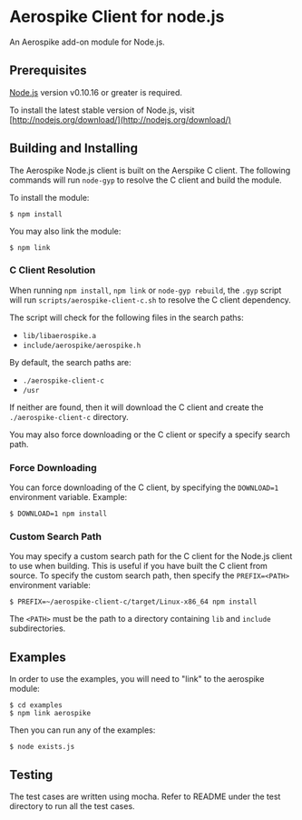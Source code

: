 # Aerospike Client for node.js

An Aerospike add-on module for Node.js.

## Prerequisites

[Node.js](http://nodejs.org) version v0.10.16 or greater is required. 

To install the latest stable version of Node.js, visit [http://nodejs.org/download/](http://nodejs.org/download/)

## Building and Installing

The Aerospike Node.js client is built on the Aerspike C client. The following commands will run `node-gyp` to resolve the C client and build the module.

To install the module:

    $ npm install

You may also link the module:

    $ npm link


### C Client Resolution

When running `npm install`, `npm link` or `node-gyp rebuild`, the `.gyp` 
script will run `scripts/aerospike-client-c.sh` to resolve the C client 
dependency.

The script will check for the following files in the search paths:

- `lib/libaerospike.a`
- `include/aerospike/aerospike.h`

By default, the search paths are:

- `./aerospike-client-c`
- `/usr`

If neither are found, then it will download the C client and create the 
`./aerospike-client-c` directory.

You may also force downloading or the C client or specify a specify search
path.

### Force Downloading

You can force downloading of the C client, by specifying the `DOWNLOAD=1` 
environment variable. Example:

    $ DOWNLOAD=1 npm install

### Custom Search Path

You may specify a custom search path for the C client for the Node.js client
to use when building. This is useful if you have built the C client from source.
To specify the custom search path, then specify the `PREFIX=<PATH>` environment
variable:

    $ PREFIX=~/aerospike-client-c/target/Linux-x86_64 npm install

The `<PATH>` must be the path to a directory containing `lib` and `include` 
subdirectories. 

## Examples

In order to use the examples, you will need to "link" to the aerospike module:

    $ cd examples
    $ npm link aerospike

Then you can run any of the examples:

    $ node exists.js


## Testing

The test cases are written using mocha. Refer to README under the test directory to run
all the test cases.

